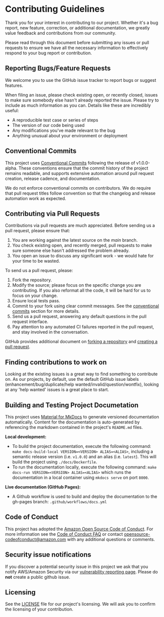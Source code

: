 # Contributing Guidelines

Thank you for your interest in contributing to our project. Whether it's a bug report, new feature, correction, or additional
documentation, we greatly value feedback and contributions from our community.

Please read through this document before submitting any issues or pull requests to ensure we have all the necessary
information to effectively respond to your bug report or contribution.


## Reporting Bugs/Feature Requests

We welcome you to use the GitHub issue tracker to report bugs or suggest features.

When filing an issue, please check existing open, or recently closed, issues to make sure somebody else hasn't already
reported the issue. Please try to include as much information as you can. Details like these are incredibly useful:

* A reproducible test case or series of steps
* The version of our code being used
* Any modifications you've made relevant to the bug
* Anything unusual about your environment or deployment


## Conventional Commits

This project uses [Conventional Commits](https://www.conventionalcommits.org/en/v1.0.0/) following the release of v1.0.0-alpha. These conventions ensure that the commit history of the project remains readable, and supports extensive automation around pull request creation, release cadence, and documentation.

We do not enforce conventional commits on contributors. We do require that pull request titles follow convention so that the changelog and release automation work as expected.


## Contributing via Pull Requests
Contributions via pull requests are much appreciated. Before sending us a pull request, please ensure that:

1. You are working against the latest source on the *main* branch.
2. You check existing open, and recently merged, pull requests to make sure someone else hasn't addressed the problem already.
3. You open an issue to discuss any significant work - we would hate for your time to be wasted.

To send us a pull request, please:

1. Fork the repository.
2. Modify the source; please focus on the specific change you are contributing. If you also reformat all the code, it will be hard for us to focus on your change.
3. Ensure local tests pass.
4. Commit to your fork using clear commit messages. See the [conventional commits](#conventional-commits) section for more details.
5. Send us a pull request, answering any default questions in the pull request interface.
6. Pay attention to any automated CI failures reported in the pull request, and stay involved in the conversation.

GitHub provides additional document on [forking a repository](https://help.github.com/articles/fork-a-repo/) and
[creating a pull request](https://help.github.com/articles/creating-a-pull-request/).


## Finding contributions to work on
Looking at the existing issues is a great way to find something to contribute on. As our projects, by default, use the default GitHub issue labels (enhancement/bug/duplicate/help wanted/invalid/question/wontfix), looking at any 'help wanted' issues is a great place to start.

## Building and Testing Project Documetation
This project uses [Material for MkDocs](https://squidfunk.github.io/mkdocs-material/) to generate versioned documentation automatically. Content for the documentation is auto-generated by referencing the markdown contained in the project's `README.md` files.

**Local development:**

* To build the project documentation, execute the following command: `make docs-build-local VERSION=<VERSION> ALIAS=<ALIAS>`, including a semantic release version (i.e. `v1.0.0`) and an alias (i.e. `latest`). This will build the project using `./docs/Dockerfile`.
* To run the documentation locally, execute the following command: `make docs-run VERSION=<VERSION> ALIAS=<ALIAS>` which runs the documentation in a local container using `mkdocs serve` on port `8000`.

**Live documentation (GitHub Pages):**

* A Github workflow is used to build and deploy the documentation to the gh-pages branch: `.github/workflows/docs.yml`

## Code of Conduct
This project has adopted the [Amazon Open Source Code of Conduct](https://aws.github.io/code-of-conduct).
For more information see the [Code of Conduct FAQ](https://aws.github.io/code-of-conduct-faq) or contact
opensource-codeofconduct@amazon.com with any additional questions or comments.


## Security issue notifications
If you discover a potential security issue in this project we ask that you notify AWS/Amazon Security via our [vulnerability reporting page](http://aws.amazon.com/security/vulnerability-reporting/). Please do **not** create a public github issue.


## Licensing

See the [LICENSE](https://github.com/aws-games/cloud-game-development-toolkit/blob/main/LICENSE) file for our project's licensing. We will ask you to confirm the licensing of your contribution.
